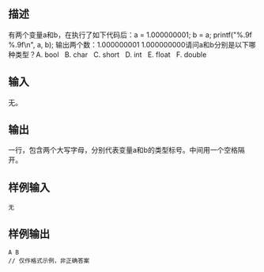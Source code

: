 ## 描述


有两个变量a和b，在执行了如下代码后：a = 1.000000001;
b = a;
printf("%.9f %.9f\n", a, b);
输出两个数：1.000000001 1.000000000请问a和b分别是以下哪种类型？A. bool   B. char   C. short   D. int   E. float   F. double

## 输入


无。

## 输出


一行，包含两个大写字母，分别代表变量a和b的类型标号。中间用一个空格隔开。

## 样例输入


```
无
```


## 样例输出


```
A B
// 仅作格式示例，非正确答案
```


